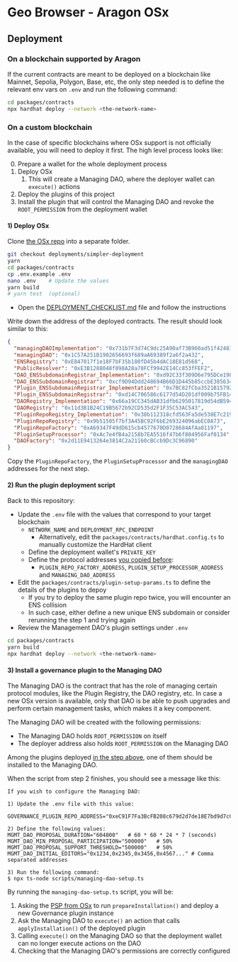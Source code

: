 # Geo Browser - Aragon OSx

## Deployment

### On a blockchain supported by Aragon

If the current contracts are meant to be deployed on a blockchain like Mainnet, Sepolia, Polygon, Base, etc, the only step needed is to define the relevant env vars on `.env` and run the following command:

```sh
cd packages/contracts
npx hardhat deploy --network <the-network-name>
```

### On a custom blockchain

In the case of specific blockchains where OSx support is not officially available, you will need to deploy it first. The high level process looks like:

0. Prepare a wallet for the whole deployment process
1. Deploy OSx
   1. This will create a Managing DAO, where the deployer wallet can `execute()` actions
2. Deploy the plugins of this project
3. Install the plugin that will control the Managing DAO and revoke the `ROOT_PERMISSION` from the deployment wallet

#### 1) Deploy OSx

Clone [the OSx repo](https://github.com/aragon/osx) into a separate folder.

```sh
git checkout deployments/simpler-deployment
yarn
cd packages/contracts
cp .env.example .env
nano .env    # Update the values
yarn build
# yarn test  (optional)
```

- Open the [DEPLOYMENT_CHECKLIST.md](https://github.com/aragon/osx/blob/deployments/simpler-deployment/DEPLOYMENT_CHECKLIST.md) file and follow the instructions

Write down the address of the deployed contracts. The result should look similar to this:

```json
{
  "managingDAOImplementation": "0x731b7F3d74C9dc25A90af73B960ad51f42481d6c",
  "managingDAO": "0x1C57A251B1902656693f689aA69389f2a6f2a432",
  "ENSRegistry": "0xE847017f1e18F7bF35b180fD45b4dAC18E81d568",
  "PublicResolver": "0xE3B1288048f898A28a78FCf9942E14Cc853fFEF2",
  "DAO_ENSSubdomainRegistrar_Implementation": "0xd92C33f309D6e795DCe1980aBc42D3431b0af0e7",
  "DAO_ENSSubdomainRegistrar": "0xcf9D94Ddd248694B66D1D445b85ccbE385634Cc8",
  "Plugin_ENSSubdomainRegistrar_Implementation": "0x7BC82fCba3521B15792423ac4E6076582235263B",
  "Plugin_ENSSubdomainRegistrar": "0xd14C706586c6177d54D201df009b75FB14E8AB5E",
  "DAORegistry_Implementation": "0x66a19CC345dAB31dfb6295017819d54dB594DE56",
  "DAORegistry": "0x11d3B1B24C19B5672b92CD535d2F1F35C53AC543",
  "PluginRepoRegistry_Implementation": "0x38b112318cfd563Fa5de538E7c219bf72F1CcA6a",
  "PluginRepoRegistry": "0x9b51505f7bf3A45BC92F6bE269324096abEC0A73",
  "PluginRepoFactory": "0xA69347F49dD615cb4577670D0728684AfAa01197",
  "PluginSetupProcessor": "0xAc7e4fB4a2158b7EA5516f47b6f804956Faf0134",
  "DAOFactory": "0x2d11E9413264e3814C2a21160cBCcb9Dc3C96890"
}
```

Copy the `PluginRepoFactory`, the `PluginSetupProcessor` and the `managingDAO` addresses for the next step.

#### 2) Run the plugin deployment script

Back to this repository:

- Update the `.env` file with the values that correspond to your target blockchain
  - `NETWORK_NAME` and `DEPLOYMENT_RPC_ENDPOINT`
    - Alternatively, edit the `packages/contracts/hardhat.config.ts` to manually customize the HardHat client
  - Define the deployment wallet's `PRIVATE_KEY`
  - Define the protocol addresses [you copied before](#1-deploy-osx):
    - `PLUGIN_REPO_FACTORY_ADDRESS`, `PLUGIN_SETUP_PROCESSOR_ADDRESS` and `MANAGING_DAO_ADDRESS`
- Edit the `packages/contracts/plugin-setup-params.ts` to define the details of the plugins to depoy
  - If you try to deploy the same plugin repo twice, you will encounter an ENS collision
  - In such case, either define a new unique ENS subdomain or consider rerunning the step 1 and trying again
- Review the Management DAO's plugin settings under `.env`

```sh
cd packages/contracts
yarn build
npx hardhat deploy --network <the-network-name>
```

#### 3) Install a governance plugin to the Managing DAO

The Managing DAO is the contract that has the role of managing certain protocol modules, like the Plugin Registry, the DAO registry, etc. In case a new OSx version is available, only that DAO is be able to push upgrades and perform certain management tasks, which makes it a key component.

The Managing DAO will be created with the following permissions:

- The Managing DAO holds `ROOT_PERMISSION` on itself
- The deployer address also holds `ROOT_PERMISSION` on the Managing DAO

Among the plugins deployed [in the step above](#2-deploy-your-plugins), one of them should be installed to the Managing DAO.

When the script from step 2 finishes, you should see a message like this:

```
If you wish to configure the Managing DAO:

1) Update the .env file with this value:

GOVERNANCE_PLUGIN_REPO_ADDRESS="0xeC91F7Fa3BcFB208c679d2d7de18E7bd9d7cC40B"

2) Define the following values:
MGMT_DAO_PROPOSAL_DURATION="604800"   # 60 * 60 * 24 * 7 (seconds)
MGMT_DAO_MIN_PROPOSAL_PARTICIPATION="500000"   # 50%
MGMT_DAO_PROPOSAL_SUPPORT_THRESHOLD="500000"   # 50%
MGMT_DAO_INITIAL_EDITORS="0x1234,0x2345,0x3456,0x4567..." # Comma separated addresses

3) Run the following command:
$ npx ts-node scripts/managing-dao-setup.ts
```

By running the `managing-dao-setup.ts` script, you will be:

1. Asking the [PSP from OSx](#1-deploy-osx) to run `prepareInstallation()` and deploy a new Governance plugin instance
2. Ask the Managing DAO to `execute()` an action that calls `applyInstallation()` of the deployed plugin
3. Calling `execute()` on the Managing DAO so that the deployment wallet can no longer execute actions on the DAO
4. Checking that the Managing DAO's permissions are correctly configured

